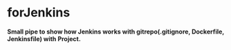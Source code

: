 # forJenkins
**Small pipe to show how Jenkins works with gitrepo(.gitignore, Dockerfile, Jenkinsfile) with Project.**

